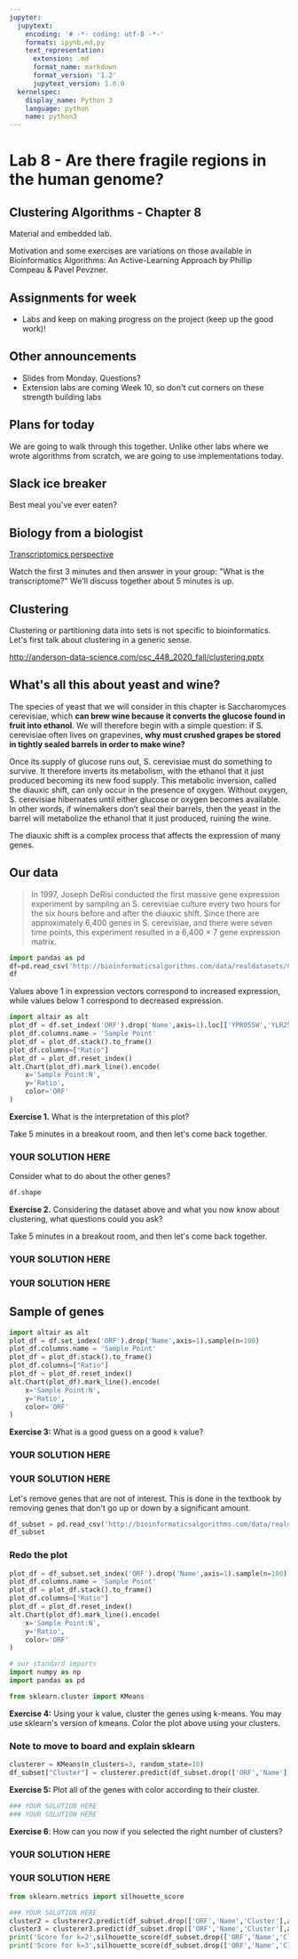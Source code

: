 ```yaml
---
jupyter:
  jupytext:
    encoding: '# -*- coding: utf-8 -*-'
    formats: ipynb,md,py
    text_representation:
      extension: .md
      format_name: markdown
      format_version: '1.2'
      jupytext_version: 1.6.0
  kernelspec:
    display_name: Python 3
    language: python
    name: python3
---
```


<!-- #region slideshow={"slide_type": "slide"} -->
# Lab 8 - Are there fragile regions in the human genome?

## Clustering Algorithms - Chapter 8
Material and embedded lab.

Motivation and some exercises are variations on those available in Bioinformatics Algorithms: An Active-Learning Approach by Phillip Compeau & Pavel Pevzner.
<!-- #endregion -->

<!-- #region slideshow={"slide_type": "subslide"} -->
## Assignments for week
* Labs and keep on making progress on the project (keep up the good work)!

## Other announcements
* Slides from Monday. Questions?
* Extension labs are coming Week 10, so don't cut corners on these strength building labs

## Plans for today
We are going to walk through this together. Unlike other labs where we wrote algorithms from scratch, we are going to use implementations today.
<!-- #endregion -->

<!-- #region slideshow={"slide_type": "subslide"} -->
## Slack ice breaker
Best meal you've ever eaten?
<!-- #endregion -->

<!-- #region slideshow={"slide_type": "slide"} -->
## Biology from a biologist

<a href="https://calpoly.zoom.us/rec/share/l5hfMH_OtdbAo4-ow76eOgR2F4Lh92mG9YHkEPh6CSElixfS2awWOKcEW34XxrbT.mZKbQHX4hni3U4IO?startTime=1604435224000">Transcriptomics perspective</a>

Watch the first 3 minutes and then answer in your group: "What is the transcriptome?" We'll discuss together about 5 minutes is up.
<!-- #endregion -->

<!-- #region slideshow={"slide_type": "slide"} -->
## Clustering
Clustering or partitioning data into sets is not specific to bioinformatics. Let's first talk about clustering in a generic sense.

<a href="http://anderson-data-science.com/csc_448_2020_fall/clustering.pptx">http://anderson-data-science.com/csc_448_2020_fall/clustering.pptx</a>
<!-- #endregion -->

<!-- #region slideshow={"slide_type": "slide"} -->
## What's all this about yeast and wine?
<!-- #endregion -->

<!-- #region slideshow={"slide_type": "subslide"} -->
The species of yeast that we will consider in this chapter is Saccharomyces cerevisiae, which **can brew wine because it converts the glucose found in fruit into ethanol**. We will therefore begin with a simple question: if S. cerevisiae often lives on grapevines, **why must crushed grapes be stored in tightly sealed barrels in order to make wine?**

Once its supply of glucose runs out, S. cerevisiae must do something to survive. It therefore inverts its metabolism, with the ethanol that it just produced becoming its new food supply. This metabolic inversion, called the diauxic shift, can only occur in the presence of oxygen. Without oxygen, S. cerevisiae hibernates until either glucose or oxygen becomes available. In other words, if winemakers don’t seal their barrels, then the yeast in the barrel will metabolize the ethanol that it just produced, ruining the wine.

The diauxic shift is a complex process that affects the expression of many genes. 
<!-- #endregion -->

<!-- #region slideshow={"slide_type": "slide"} -->
## Our data
>In 1997, Joseph DeRisi conducted the first massive gene expression experiment by sampling an S. cerevisiae culture every two hours for the six hours before and after the diauxic shift. Since there are approximately 6,400 genes in S. cerevisiae, and there were seven time points, this experiment resulted in a 6,400 × 7 gene expression matrix. 
<!-- #endregion -->

```python slideshow={"slide_type": "subslide"}
import pandas as pd
df=pd.read_csv('http://bioinformaticsalgorithms.com/data/realdatasets/Clustering/diauxic_raw_ratios_RG.txt',sep='\t')
df
```

<!-- #region slideshow={"slide_type": "subslide"} -->
Values above 1 in expression vectors correspond to increased expression, while values below 1 correspond to decreased expression.
<!-- #endregion -->

```python slideshow={"slide_type": "subslide"}
import altair as alt
plot_df = df.set_index('ORF').drop('Name',axis=1).loc[['YPR055W','YLR258W','YPL012W']]
plot_df.columns.name = 'Sample Point'
plot_df = plot_df.stack().to_frame()
plot_df.columns=["Ratio"]
plot_df = plot_df.reset_index()
alt.Chart(plot_df).mark_line().encode(
    x='Sample Point:N',
    y='Ratio',
    color='ORF'
)
```

<!-- #region slideshow={"slide_type": "subslide"} -->
**Exercise 1.** What is the interpretation of this plot?

Take 5 minutes in a breakout room, and then let's come back together.
<!-- #endregion -->

<!-- #region slideshow={"slide_type": "subslide"} -->
### YOUR SOLUTION HERE
<!-- #endregion -->

<!-- #region slideshow={"slide_type": "subslide"} -->
Consider what to do about the other genes?
<!-- #endregion -->

```python slideshow={"slide_type": "fragment"}
df.shape
```

<!-- #region slideshow={"slide_type": "subslide"} -->
**Exercise 2.** Considering the dataset above and what you now know about clustering, what questions could you ask?

Take 5 minutes in a breakout room, and then let's come back together.
<!-- #endregion -->

<!-- #region slideshow={"slide_type": "subslide"} -->
### YOUR SOLUTION HERE
### YOUR SOLUTION HERE
<!-- #endregion -->

<!-- #region slideshow={"slide_type": "subslide"} -->
## Sample of genes
<!-- #endregion -->

```python slideshow={"slide_type": "fragment"}
import altair as alt
plot_df = df.set_index('ORF').drop('Name',axis=1).sample(n=100)
plot_df.columns.name = 'Sample Point'
plot_df = plot_df.stack().to_frame()
plot_df.columns=["Ratio"]
plot_df = plot_df.reset_index()
alt.Chart(plot_df).mark_line().encode(
    x='Sample Point:N',
    y='Ratio',
    color='ORF'
)
```

<!-- #region slideshow={"slide_type": "subslide"} -->
**Exercise 3:** What is a good guess on a good ``k`` value?
<!-- #endregion -->

<!-- #region slideshow={"slide_type": "subslide"} -->
### YOUR SOLUTION HERE
### YOUR SOLUTION HERE
<!-- #endregion -->

<!-- #region slideshow={"slide_type": "subslide"} -->
Let's remove genes that are not of interest. This is done in the textbook by removing genes that don't go up or down by a significant amount. 
<!-- #endregion -->

```python slideshow={"slide_type": "fragment"}
df_subset = pd.read_csv('http://bioinformaticsalgorithms.com/data/realdatasets/Clustering/230genes_log_expression.txt',sep='\t')
df_subset
```

<!-- #region slideshow={"slide_type": "subslide"} -->
### Redo the plot
<!-- #endregion -->

```python slideshow={"slide_type": "fragment"}
plot_df = df_subset.set_index('ORF').drop('Name',axis=1).sample(n=100)
plot_df.columns.name = 'Sample Point'
plot_df = plot_df.stack().to_frame()
plot_df.columns=["Ratio"]
plot_df = plot_df.reset_index()
alt.Chart(plot_df).mark_line().encode(
    x='Sample Point:N',
    y='Ratio',
    color='ORF'
)
```

```python slideshow={"slide_type": "subslide"}
# our standard imports
import numpy as np
import pandas as pd

from sklearn.cluster import KMeans
```

<!-- #region slideshow={"slide_type": "subslide"} -->
**Exercise 4:** Using your k value, cluster the genes using k-means. You may use sklearn's version of kmeans. Color the plot above using your clusters.
<!-- #endregion -->

<!-- #region slideshow={"slide_type": "subslide"} -->
### Note to move to board and explain sklearn
<!-- #endregion -->

```python slideshow={"slide_type": "subslide"}
clusterer = KMeans(n_clusters=3, random_state=10)
df_subset["Cluster"] = clusterer.predict(df_subset.drop(['ORF','Name'],axis=1))
```

<!-- #region slideshow={"slide_type": "subslide"} -->
**Exercise 5:** Plot all of the genes with color according to their cluster. 
<!-- #endregion -->

```python slideshow={"slide_type": "subslide"}
### YOUR SOLUTION HERE
### YOUR SOLUTION HERE
```

<!-- #region slideshow={"slide_type": "subslide"} -->
**Exercise 6**: How can you now if you selected the right number of clusters?
<!-- #endregion -->

<!-- #region slideshow={"slide_type": "subslide"} -->
### YOUR SOLUTION HERE
### YOUR SOLUTION HERE
<!-- #endregion -->

```python slideshow={"slide_type": "subslide"}
from sklearn.metrics import silhouette_score

### YOUR SOLUTION HERE
cluster2 = clusterer2.predict(df_subset.drop(['ORF','Name','Cluster'],axis=1))
cluster3 = clusterer3.predict(df_subset.drop(['ORF','Name','Cluster'],axis=1))
print('Score for k=2',silhouette_score(df_subset.drop(['ORF','Name','Cluster'],axis=1), cluster2))
print('Score for k=3',silhouette_score(df_subset.drop(['ORF','Name','Cluster'],axis=1), cluster3))
```

```python

```
